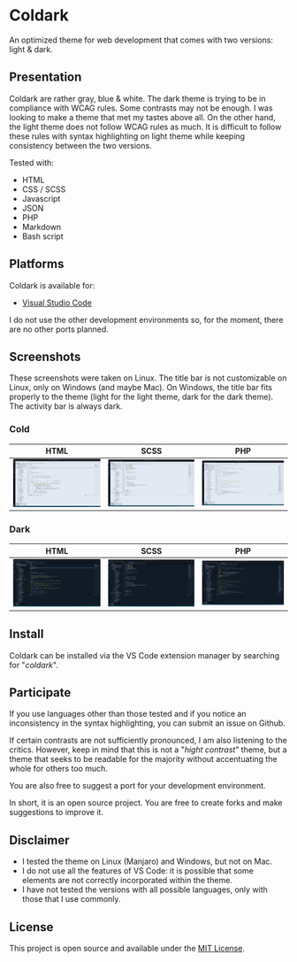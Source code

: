 # Coldark

An optimized theme for web development that comes with two versions: light & dark.

## Presentation

Coldark are rather gray, blue & white. The dark theme is trying to be in compliance with WCAG rules. Some contrasts may not be enough. I was looking to make a theme that met my tastes above all. On the other hand, the light theme does not follow WCAG rules as much. It is difficult to follow these rules with syntax highlighting on light theme while keeping consistency between the two versions.

Tested with:

- HTML
- CSS / SCSS
- Javascript
- JSON
- PHP
- Markdown
- Bash script

## Platforms

Coldark is available for:

- [Visual Studio Code](https://marketplace.visualstudio.com/items?itemName=armandphilippot.coldark)

I do not use the other development environments so, for the moment, there are no other ports planned.

## Screenshots

These screenshots were taken on Linux. The title bar is not customizable on Linux, only on Windows (and maybe Mac). On Windows, the title bar fits properly to the theme (light for the light theme, dark for the dark theme). The activity bar is always dark.

### Cold

| HTML                                                                                   | SCSS                                                                                   | PHP                                                                                 |
| -------------------------------------------------------------------------------------- | -------------------------------------------------------------------------------------- | ----------------------------------------------------------------------------------- |
| [![Coldark Cold HTML](./assets/coldark-cold-html.jpg)](./assets/coldark-cold-html.jpg) | [![Coldark Cold SCSS](./assets/coldark-cold-scss.jpg)](./assets/coldark-cold-scss.jpg) | [![Coldark Cold PHP](./assets/coldark-cold-php.jpg)](./assets/coldark-cold-php.jpg) |

### Dark

| HTML                                                                                   | SCSS                                                                                   | PHP                                                                                 |
| -------------------------------------------------------------------------------------- | -------------------------------------------------------------------------------------- | ----------------------------------------------------------------------------------- |
| [![Coldark Dark HTML](./assets/coldark-dark-html.jpg)](./assets/coldark-dark-html.jpg) | [![Coldark Dark SCSS](./assets/coldark-dark-scss.jpg)](./assets/coldark-dark-scss.jpg) | [![Coldark Dark PHP](./assets/coldark-dark-php.jpg)](./assets/coldark-dark-php.jpg) |

## Install

Coldark can be installed via the VS Code extension manager by searching for "_coldark_".

## Participate

If you use languages other than those tested and if you notice an inconsistency in the syntax highlighting, you can submit an issue on Github.

If certain contrasts are not sufficiently pronounced, I am also listening to the critics. However, keep in mind that this is not a "_hight contrast_" theme, but a theme that seeks to be readable for the majority without accentuating the whole for others too much.

You are also free to suggest a port for your development environment.

In short, it is an open source project. You are free to create forks and make suggestions to improve it.

## Disclaimer

- I tested the theme on Linux (Manjaro) and Windows, but not on Mac.
- I do not use all the features of VS Code: it is possible that some elements are not correctly incorporated within the theme.
- I have not tested the versions with all possible languages, only with those that I use commonly.

## License

This project is open source and available under the [MIT License](https://github.com/ArmandPhilippot/coldark/blob/master/LICENSE).
